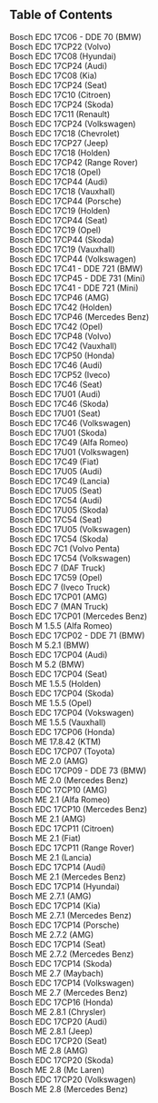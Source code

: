 <summary><h2 style="display: inline-block">Table of Contents</h2></summary>
Bosch EDC 17C06 - DDE 70 (BMW)
<br/>Bosch EDC 17CP22 (Volvo)
<br/>Bosch EDC 17C08 (Hyundai)
<br/>Bosch EDC 17CP24 (Audi)
<br/>Bosch EDC 17C08 (Kia)
<br/>Bosch EDC 17CP24 (Seat)
<br/>Bosch EDC 17C10 (Citroen)
<br/>Bosch EDC 17CP24 (Skoda)
<br/>Bosch EDC 17C11 (Renault)
<br/>Bosch EDC 17CP24 (Volkswagen)
<br/>Bosch EDC 17C18 (Chevrolet)
<br/>Bosch EDC 17CP27 (Jeep)
<br/>Bosch EDC 17C18 (Holden)
<br/>Bosch EDC 17CP42 (Range Rover)
<br/>Bosch EDC 17C18 (Opel)
<br/>Bosch EDC 17CP44 (Audi)
<br/>Bosch EDC 17C18 (Vauxhall)
<br/>Bosch EDC 17CP44 (Porsche)
<br/>Bosch EDC 17C19 (Holden)
<br/>Bosch EDC 17CP44 (Seat)
<br/>Bosch EDC 17C19 (Opel)
<br/>Bosch EDC 17CP44 (Skoda)
<br/>Bosch EDC 17C19 (Vauxhall)
<br/>Bosch EDC 17CP44 (Volkswagen)
<br/>Bosch EDC 17C41 - DDE 721 (BMW)
<br/>Bosch EDC 17CP45 - DDE 731 (Mini)
<br/>Bosch EDC 17C41 - DDE 721 (Mini)
<br/>Bosch EDC 17CP46 (AMG)
<br/>Bosch EDC 17C42 (Holden)
<br/>Bosch EDC 17CP46 (Mercedes Benz)
<br/>Bosch EDC 17C42 (Opel)
<br/>Bosch EDC 17CP48 (Volvo)
<br/>Bosch EDC 17C42 (Vauxhall)
<br/>Bosch EDC 17CP50 (Honda)
<br/>Bosch EDC 17C46 (Audi)
<br/>Bosch EDC 17CP52 (Iveco)
<br/>Bosch EDC 17C46 (Seat)
<br/>Bosch EDC 17U01 (Audi)
<br/>Bosch EDC 17C46 (Skoda)
<br/>Bosch EDC 17U01 (Seat)
<br/>Bosch EDC 17C46 (Volkswagen)
<br/>Bosch EDC 17U01 (Skoda)
<br/>Bosch EDC 17C49 (Alfa Romeo)
<br/>Bosch EDC 17U01 (Volkswagen)
<br/>Bosch EDC 17C49 (Fiat)
<br/>Bosch EDC 17U05 (Audi)
<br/>Bosch EDC 17C49 (Lancia)
<br/>Bosch EDC 17U05 (Seat)
<br/>Bosch EDC 17C54 (Audi)
<br/>Bosch EDC 17U05 (Skoda)
<br/>Bosch EDC 17C54 (Seat)
<br/>Bosch EDC 17U05 (Volkswagen)
<br/>Bosch EDC 17C54 (Skoda)
<br/>Bosch EDC 7C1 (Volvo Penta)
<br/>Bosch EDC 17C54 (Volkswagen)
<br/>Bosch EDC 7 (DAF Truck)
<br/>Bosch EDC 17C59 (Opel)
<br/>Bosch EDC 7 (Iveco Truck)
<br/>Bosch EDC 17CP01 (AMG)
<br/>Bosch EDC 7 (MAN Truck)
<br/>Bosch EDC 17CP01 (Mercedes Benz)
<br/>Bosch M 1.5.5 (Alfa Romeo)
<br/>Bosch EDC 17CP02 - DDE 71 (BMW)
<br/>Bosch M 5.2.1 (BMW)
<br/>Bosch EDC 17CP04 (Audi)
<br/>Bosch M 5.2 (BMW)
<br/>Bosch EDC 17CP04 (Seat)
<br/>Bosch ME 1.5.5 (Holden)
<br/>Bosch EDC 17CP04 (Skoda)
<br/>Bosch ME 1.5.5 (Opel)
<br/>Bosch EDC 17CP04 (Vokswagen)
<br/>Bosch ME 1.5.5 (Vauxhall)
<br/>Bosch EDC 17CP06 (Honda)
<br/>Bosch ME 17.8.42 (KTM)
<br/>Bosch EDC 17CP07 (Toyota)
<br/>Bosch ME 2.0 (AMG)
<br/>Bosch EDC 17CP09 - DDE 73 (BMW)
<br/>Bosch ME 2.0 (Mercedes Benz)
<br/>Bosch EDC 17CP10 (AMG)
<br/>Bosch ME 2.1 (Alfa Romeo)
<br/>Bosch EDC 17CP10 (Mercedes Benz)
<br/>Bosch ME 2.1 (AMG)
<br/>Bosch EDC 17CP11 (Citroen)
<br/>Bosch ME 2.1 (Fiat)
<br/>Bosch EDC 17CP11 (Range Rover)
<br/>Bosch ME 2.1 (Lancia)
<br/>Bosch EDC 17CP14 (Audi)
<br/>Bosch ME 2.1 (Mercedes Benz)
<br/>Bosch EDC 17CP14 (Hyundai)
<br/>Bosch ME 2.7.1 (AMG)
<br/>Bosch EDC 17CP14 (Kia)
<br/>Bosch ME 2.7.1 (Mercedes Benz)
<br/>Bosch EDC 17CP14 (Porsche)
<br/>Bosch ME 2.7.2 (AMG)
<br/>Bosch EDC 17CP14 (Seat)
<br/>Bosch ME 2.7.2 (Mercedes Benz)
<br/>Bosch EDC 17CP14 (Skoda)
<br/>Bosch ME 2.7 (Maybach)
<br/>Bosch EDC 17CP14 (Volkswagen)
<br/>Bosch ME 2.7 (Mercedes Benz)
<br/>Bosch EDC 17CP16 (Honda)
<br/>Bosch ME 2.8.1 (Chrysler)
<br/>Bosch EDC 17CP20 (Audi)
<br/>Bosch ME 2.8.1 (Jeep)
<br/>Bosch EDC 17CP20 (Seat)
<br/>Bosch ME 2.8 (AMG)
<br/>Bosch EDC 17CP20 (Skoda)
<br/>Bosch ME 2.8 (Mc Laren)
<br/>Bosch EDC 17CP20 (Volkswagen)
<br/>Bosch ME 2.8 (Mercedes Benz)
<br/>
